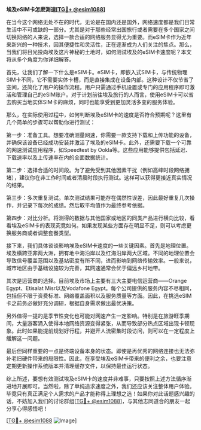 **埃及eSIM卡怎麽測速[[TG💪+ @esim1088](https://t.me/s/esim1088)]**

在当今这个网络无处不在的时代，无论是在国内还是国外，网络速度都是我们日常生活中不可或缺的一部分。尤其是对于那些经常出国旅行或者需要在多个国家之间切换网络的人来说，选择一款合适的网络服务显得尤为重要。而eSIM卡作为近年来新兴的一种技术，因其便捷性和灵活性，正在逐渐成为人们关注的焦点。那么，当我们将目光投向埃及这片神秘的土地时，如何测试埃及的eSIM卡速度呢？本文将从多个角度为你详细解答。

首先，让我们了解一下什么是eSIM卡。eSIM卡，即嵌入式SIM卡，与传统物理SIM卡不同，它不需要实体卡槽，而是直接集成在设备内部。这种设计不仅节省了空间，还简化了用户的操作流程。用户只需通过手机设置或专门的应用程序即可激活和管理自己的eSIM账户。对于计划前往埃及旅行的人而言，使用eSIM卡可以省去购买当地实体SIM卡的麻烦，同时也能享受到更加灵活多变的服务体验。

那么，在实际使用过程中，如何判断埃及eSIM卡的速度是否符合预期呢？这里有几个简单的步骤可以帮助你进行测试：

第一步：准备工具。想要准确测量网速，你需要一款支持下载和上传功能的设备，并确保该设备已经成功安装并激活了埃及的eSIM卡。此外，还需要下载一个可靠的网速测试应用程序，如Speedtest by Ookla等。这些应用能够提供包括延迟、下载速率以及上传速率在内的全面数据统计。

第二步：选择合适的时间段。为了避免受到其他因素干扰（例如高峰时段网络拥堵），建议你在非工作时间或者清晨时段执行测试。这样可以获得更接近真实情况的结果。

第三步：多次重复测试。单次测试结果可能存在偶然性误差，因此最好重复几次操作，并记录下每次的成绩。然后取平均值作为最终参考依据。

第四步：对比分析。将测得的数据与其他国家或地区的同类产品进行横向比较，看看埃及eSIM卡的表现究竟如何。如果发现某些方面存在明显不足，则可以考虑更换服务商或者调整套餐类型。

接下来，我们具体谈谈影响埃及eSIM卡速度的一些关键因素。首先是地理位置。埃及横跨亚非两大洲，拥有地中海沿岸以及红海沿岸两大区域。不同的地理位置会导致信号覆盖范围以及基站密度有所不同，进而影响到网络传输效率。一般来说，城市地区由于基础设施较为完善，其网速通常会优于偏远乡村地带。

其次是运营商的选择。目前埃及市场上主要有三大主要电信运营商——Orange Egypt、Etisalat Misr以及Vodafone Egypt。每个公司提供的服务内容不尽相同，包括但不限于资费标准、网络覆盖面积以及服务质量等方面。因此，在挑选eSIM卡之前务必做好充分调研，根据自身需求做出最优决策。

另外值得一提的是季节性变化也可能对网速产生一定影响。特别是在旅游旺季期间，大量游客涌入使得本地网络资源变得紧张，从而导致部分热点区域出现卡顿现象。此时如果能提前规划好行程，并避开人流密集时段访问，则可以在一定程度上缓解这一问题。

最后但同样重要的一点是终端设备本身的状态。即使是再优秀的网络连接也无法弥补老旧硬件带来的局限性。因此，在享受埃及eSIM卡带来的便利之余，也要注意定期更新操作系统版本并清理缓存文件，以保持最佳运行状态。

综上所述，要想有效测试埃及eSIM卡的速度并非难事，只要按照上述方法循序渐进地开展即可。当然啦，除了单纯追求速度之外，我们还应该关注整体用户体验。毕竟只有真正满足个人需求的产品才能称得上理想之选！如果你对此话题感兴趣的话，不妨加入我们的讨论群组[[TG💪+ @esim1088](https://t.me/s/esim1088)]，与其他志同道合的朋友一起分享心得感悟吧！

[[TG💪+ @esim1088](https://t.me/s/esim1088) ![Image](https://i.postimg.cc/4NQfJmqS/Snipaste-2025-05-13-00-14-12.png)]